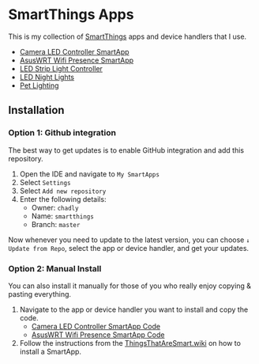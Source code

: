 # SmartThings Apps

This is my collection of [SmartThings](https://www.smartthings.com/) apps and device handlers that I use.

* [Camera LED Controller SmartApp](smartapps/chadly/camera-led-controller.src)
* [AsusWRT Wifi Presence SmartApp](smartapps/chadly/asuswrt-wifi-presence.src)
* [LED Strip Light Controller](smartapps/chadly/led-strip-controller.src)
* [LED Night Lights](smartapps/chadly/led-night-lights.src)
* [Pet Lighting](smartapps/chadly/pet-lighting.src)

## Installation

### Option 1: Github integration

The best way to get updates is to enable GitHub integration and add this repository.

1. Open the IDE and navigate to `My SmartApps`
2. Select `Settings`
3. Select `Add new repository`
4. Enter the following details:
	* Owner: `chadly`
	* Name: `smartthings`
	* Branch: `master`

Now whenever you need to update to the latest version, you can choose `↓ Update from Repo`, select the app or device handler, and get your updates.

### Option 2: Manual Install

You can also install it manually for those of you who really enjoy copying & pasting everything.

1. Navigate to the app or device handler you want to install and copy the code.
	* [Camera LED Controller SmartApp Code](https://raw.githubusercontent.com/chadly/smartthings-camera-led-controller/master/smartapps/chadly/camera-led-controller.src/camera-led-controller.groovy)
	* [AsusWRT Wifi Presence SmartApp Code](https://raw.githubusercontent.com/chadly/smartthings/master/smartapps/chadly/asuswrt-wifi-presence.src/asuswrt-wifi-presence.groovy)
2. Follow the instructions from the [ThingsThatAreSmart.wiki](http://thingsthataresmart.wiki/index.php?title=Using_Custom_Code#Using_a_Custom_SmartApp) on how to install a SmartApp.

